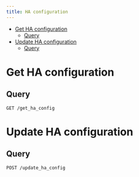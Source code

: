 ```yaml
---
title: HA configuration
---
```


-   [Get HA configuration](#get-ha-configuration)
    -   [Query](#query)
-   [Update HA configuration](#update-ha-configuration)
    -   [Query](#query-1)

Get HA configuration
====================

Query
-----

    GET /get_ha_config

Update HA configuration
=======================

Query
-----

    POST /update_ha_config
